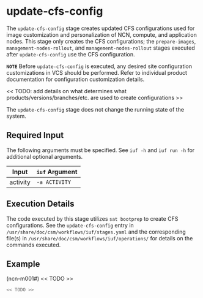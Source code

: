 # update-cfs-config

The `update-cfs-config` stage creates updated CFS configurations used for image customization and personalization of NCN, compute, and application nodes. This stage only creates the CFS configurations; the `prepare-images`, `management-nodes-rollout`, and `management-nodes-rollout` stages executed after `update-cfs-config` use the CFS configuration.

**`NOTE`** Before `update-cfs-config` is executed, any desired site configuration customizations in VCS should be performed. Refer to individual product documentation for configuration customization details.

<< TODO: add details on what determines what products/versions/branches/etc. are used to create configurations >>

The `update-cfs-config` stage does not change the running state of the system.

## Required Input

The following arguments must be specified. See `iuf -h` and `iuf run -h` for additional optional arguments.

| Input           | `iuf` Argument |
| --------------- | -------------- |
| activity        | `-a ACTIVITY`  |

## Execution Details

The code executed by this stage utilizes `sat bootprep` to create CFS configurations. See the `update-cfs-config` entry in `/usr/share/doc/csm/workflows/iuf/stages.yaml` and the corresponding file(s) in `/usr/share/doc/csm/workflows/iuf/operations/` for details on the commands executed.

## Example

(ncn-m001#) << TODO >>

```bash
<< TODO >>
```

